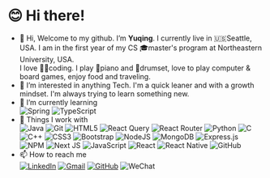 # 😊 Hi there!

- 👋 Hi, Welcome to my github. I’m **Yuqing**. I currently live in 🇺🇸Seattle, USA. I am in the first year of my CS 🎓master's program at Northeastern University, USA. <br>I love 👩‍💻coding. I play 🎹piano and 🥁drumset, love to play computer & board games, enjoy food and traveling.
- 👀 I’m interested in anything Tech. I'm a quick leaner and with a growth mindset. I'm always trying to learn something new.
- 🌱 I’m currently learning <br> 
![Spring](https://img.shields.io/badge/spring-%236DB33F.svg?style=for-the-badge&logo=spring&logoColor=white) 
![TypeScript](https://img.shields.io/badge/typescript-%23007ACC.svg?style=for-the-badge&logo=typescript&logoColor=white)
- 🔧 Things I work with <br> 
![Java](https://img.shields.io/badge/java-%23ED8B00.svg?style=for-the-badge&logo=java&logoColor=white)
![Git](https://img.shields.io/badge/git-%23F05033.svg?style=for-the-badge&logo=git&logoColor=white)
![HTML5](https://img.shields.io/badge/html5-%23E34F26.svg?style=for-the-badge&logo=html5&logoColor=white)
![React Query](https://img.shields.io/badge/-React%20Query-FF4154?style=for-the-badge&logo=react%20query&logoColor=white)
![React Router](https://img.shields.io/badge/React_Router-CA4245?style=for-the-badge&logo=react-router&logoColor=white)
![Python](https://img.shields.io/badge/python-3670A0?style=for-the-badge&logo=python&logoColor=ffdd54)
![C](https://img.shields.io/badge/c-%2300599C.svg?style=for-the-badge&logo=c&logoColor=white)
![C++](https://img.shields.io/badge/c++-%2300599C.svg?style=for-the-badge&logo=c%2B%2B&logoColor=white)
![CSS3](https://img.shields.io/badge/css3-%231572B6.svg?style=for-the-badge&logo=css3&logoColor=white)
![Bootstrap](https://img.shields.io/badge/bootstrap-%23563D7C.svg?style=for-the-badge&logo=bootstrap&logoColor=white)
![NodeJS](https://img.shields.io/badge/node.js-6DA55F?style=for-the-badge&logo=node.js&logoColor=white)
![MongoDB](https://img.shields.io/badge/MongoDB-%234ea94b.svg?style=for-the-badge&logo=mongodb&logoColor=white)
![Express.js](https://img.shields.io/badge/express.js-%23404d59.svg?style=for-the-badge&logo=express&logoColor=%2361DAFB)
![NPM](https://img.shields.io/badge/NPM-%23000000.svg?style=for-the-badge&logo=npm&logoColor=white)
![Next JS](https://img.shields.io/badge/Next-black?style=for-the-badge&logo=next.js&logoColor=white)
![JavaScript](https://img.shields.io/badge/javascript-%23323330.svg?style=for-the-badge&logo=javascript&logoColor=%23F7DF1E)
![React](https://img.shields.io/badge/react-%2320232a.svg?style=for-the-badge&logo=react&logoColor=%2361DAFB)
![React Native](https://img.shields.io/badge/react_native-%2320232a.svg?style=for-the-badge&logo=react&logoColor=%2361DAFB)
![GitHub](https://img.shields.io/badge/github-%23121011.svg?style=for-the-badge&logo=github&logoColor=white)
- 📫 How to reach me <br>
<a href="https://www.linkedin.com/in/yuqing-bian/">![LinkedIn](https://img.shields.io/badge/LinkedIn-0077B5?style=plastic&logo=linkedin&logoColor=white)</a>
<a href="byq0716@gmail.com">![Gmail](https://img.shields.io/badge/Gmail-D14836?style=plastic&logo=gmail&logoColor=white)</a>
<a href="https://github.com/Yuq-Bian">![GitHub](https://img.shields.io/badge/github-%23121011.svg?style=plastic&logo=github&logoColor=white)</a>
![WeChat](https://img.shields.io/badge/WeChat-07C160?style=plastic&logo=wechat&logoColor=white)

<!---
Yuq-Bian/Yuq-Bian is a ✨ special ✨ repository because its `README.md` (this file) appears on your GitHub profile.
You can click the Preview link to take a look at your changes.
--->
